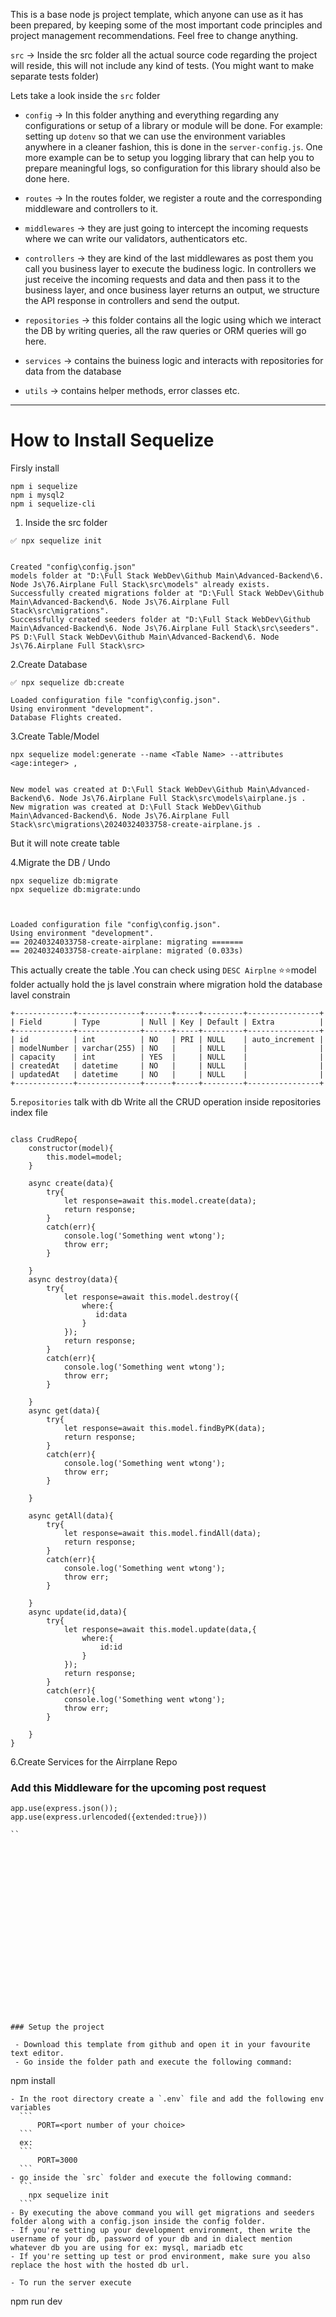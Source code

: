 This is a base node js project template, which anyone can use as it has been prepared, by keeping some of the most important code principles and project management recommendations. Feel free to change anything. 


`src` -> Inside the src folder all the actual source code regarding the project will reside, this will not include any kind of tests. (You might want to make separate tests folder)

Lets take a look inside the `src` folder

 - `config` -> In this folder anything and everything regarding any configurations or setup of a library or module will be done. For example: setting up `dotenv` so that we can use the environment variables anywhere in a cleaner fashion, this is done in the `server-config.js`. One more example can be to setup you logging library that can help you to prepare meaningful logs, so configuration for this library should also be done here. 

 - `routes` -> In the routes folder, we register a route and the corresponding middleware and controllers to it. 

 - `middlewares` -> they are just going to intercept the incoming requests where we can write our validators, authenticators etc. 

 - `controllers` -> they are kind of the last middlewares as post them you call you business layer to execute the budiness logic. In controllers we just receive the incoming requests and data and then pass it to the business layer, and once business layer returns an output, we structure the API response in controllers and send the output. 

 - `repositories` -> this folder contains all the logic using which we interact the DB by writing queries, all the raw queries or ORM queries will go here.

 - `services` -> contains the buiness logic and interacts with repositories for data from the database

 - `utils` -> contains helper methods, error classes etc.

---
 
# How to Install Sequelize
Firsly install
```
npm i sequelize
npm i mysql2
npm i sequelize-cli
```

1. Inside the src folder
```
✅ npx sequelize init


Created "config\config.json"
models folder at "D:\Full Stack WebDev\Github Main\Advanced-Backend\6. Node Js\76.Airplane Full Stack\src\models" already exists.
Successfully created migrations folder at "D:\Full Stack WebDev\Github Main\Advanced-Backend\6. Node Js\76.Airplane Full Stack\src\migrations".
Successfully created seeders folder at "D:\Full Stack WebDev\Github Main\Advanced-Backend\6. Node Js\76.Airplane Full Stack\src\seeders".
PS D:\Full Stack WebDev\Github Main\Advanced-Backend\6. Node Js\76.Airplane Full Stack\src> 
```


2.Create Database 
```
✅ npx sequelize db:create 

Loaded configuration file "config\config.json".
Using environment "development".
Database Flights created.
```
3.Create Table/Model 

```
npx sequelize model:generate --name <Table Name> --attributes <age:integer> ,


New model was created at D:\Full Stack WebDev\Github Main\Advanced-Backend\6. Node Js\76.Airplane Full Stack\src\models\airplane.js .
New migration was created at D:\Full Stack WebDev\Github Main\Advanced-Backend\6. Node Js\76.Airplane Full Stack\src\migrations\20240324033758-create-airplane.js .
```
But it will note create table

4.Migrate the DB / Undo
```
npx sequelize db:migrate
npx sequelize db:migrate:undo



Loaded configuration file "config\config.json".
Using environment "development".
== 20240324033758-create-airplane: migrating =======
== 20240324033758-create-airplane: migrated (0.033s)
```
This actually create the table .You can check using `DESC Airplne`
⭐⭐model folder actually hold the js lavel constrain where migration hold the database lavel constrain
```
+-------------+--------------+------+-----+---------+----------------+
| Field       | Type         | Null | Key | Default | Extra          |
+-------------+--------------+------+-----+---------+----------------+
| id          | int          | NO   | PRI | NULL    | auto_increment |
| modelNumber | varchar(255) | NO   |     | NULL    |                |
| capacity    | int          | YES  |     | NULL    |                |
| createdAt   | datetime     | NO   |     | NULL    |                |
| updatedAt   | datetime     | NO   |     | NULL    |                |
+-------------+--------------+------+-----+---------+----------------+
```
5.`repositories` talk with db
Write all the CRUD operation inside repositories index file
```

class CrudRepo{
    constructor(model){
        this.model=model;
    }

    async create(data){
        try{
            let response=await this.model.create(data);
            return response;
        }
        catch(err){
            console.log('Something went wtong');
            throw err;
        }
        
    }
    async destroy(data){
        try{
            let response=await this.model.destroy({
                where:{
                   id:data
                }
            });
            return response;
        }
        catch(err){
            console.log('Something went wtong');
            throw err;
        }
        
    }
    async get(data){
        try{
            let response=await this.model.findByPK(data);
            return response;
        }
        catch(err){
            console.log('Something went wtong');
            throw err;
        }
        
    }

    async getAll(data){
        try{
            let response=await this.model.findAll(data);
            return response;
        }
        catch(err){
            console.log('Something went wtong');
            throw err;
        }
        
    }
    async update(id,data){
        try{
            let response=await this.model.update(data,{
                where:{
                    id:id
                }
            });
            return response;
        }
        catch(err){
            console.log('Something went wtong');
            throw err;
        }
        
    }
}
```
6.Create Services for the Airrplane Repo



### Add this Middleware for the upcoming post request
```
app.use(express.json());
app.use(express.urlencoded({extended:true}))

``





















### Setup the project

 - Download this template from github and open it in your favourite text editor. 
 - Go inside the folder path and execute the following command:
  ```
  npm install
  ```
 - In the root directory create a `.env` file and add the following env variables
    ```
        PORT=<port number of your choice>
    ```
    ex: 
    ```
        PORT=3000
    ```
 - go inside the `src` folder and execute the following command:
    ```
      npx sequelize init
    ```
 - By executing the above command you will get migrations and seeders folder along with a config.json inside the config folder. 
 - If you're setting up your development environment, then write the username of your db, password of your db and in dialect mention whatever db you are using for ex: mysql, mariadb etc
 - If you're setting up test or prod environment, make sure you also replace the host with the hosted db url.

 - To run the server execute
 ```
 npm run dev
 ```